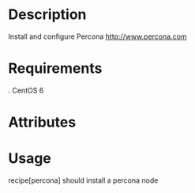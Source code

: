 Description
===========
Install and configure Percona http://www.percona.com

Requirements
============

. CentOS 6

Attributes
==========

Usage
=====
recipe[percona] should install a percona node 
